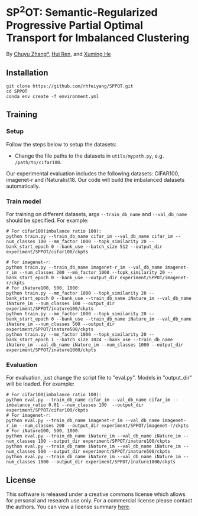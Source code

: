 # SP<sup>2</sup>OT: Semantic-Regularized Progressive Partial Optimal Transport for Imbalanced Clustering
By [Chuyu Zhang*](https://scholar.google.com/citations?user=V7IktkcAAAAJ), [Hui Ren](https://rhfeiyang.github.io), and [Xuming He](https://faculty.sist.shanghaitech.edu.cn/faculty/hexm/index.html) 

## Installation
```shell
git clone https://github.com/rhfeiyang/SPPOT.git
cd SPPOT
conda env create -f environment.yml
```


## Training

### Setup
Follow the steps below to setup the datasets:
- Change the file paths to the datasets in `utils/mypath.py`, e.g. `/path/to/cifar100`.


Our experimental evaluation includes the following datasets: CIFAR100, imagenet-r and iNaturalist18. Our code will build the imbalanced datasets automatically.

### Train model
For training on different datasets, args `--train_db_name` and `--val_db_name` should be specified. For example:
```shell
# For cifar100(imbalance ratio 100):
python train.py --train_db_name cifar_im --val_db_name cifar_im --num_classes 100 --mm_factor 1000 --topk_similarity 20 --bank_start_epoch 0 --bank_use --batch_size 512 --output_dir experiment/SPPOT/cifar100/ckpts

# For imagenet-r:
python train.py --train_db_name imagenet-r_im --val_db_name imagenet-r_im --num_classes 200 --mm_factor 1000 --topk_similarity 20 --bank_start_epoch 0 --bank_use --output_dir experiment/SPPOT/imagenet-r/ckpts
# For iNature100, 500, 1000:
python train.py --mm_factor 1000 --topk_similarity 20 --bank_start_epoch 0 --bank_use --train_db_name iNature_im --val_db_name iNature_im --num_classes 100 --output_dir experiment/SPPOT/inature100/ckpts
python train.py --mm_factor 1000 --topk_similarity 20 --bank_start_epoch 0 --bank_use --train_db_name iNature_im --val_db_name iNature_im --num_classes 500 --output_dir experiment/SPPOT/inature500/ckpts
python train.py --mm_factor 1000 --topk_similarity 20 --bank_start_epoch 1 --batch_size 1024 --bank_use --train_db_name iNature_im --val_db_name iNature_im --num_classes 1000 --output_dir experiment/SPPOT/inature1000/ckpts
```



### Evaluation
For evaluation, just change the script file to "eval.py". Models in "output_dir" will be loaded. For example:
```shell
# For cifar100(imbalance ratio 100):
python eval.py --train_db_name cifar_im --val_db_name cifar_im --imbalance_ratio 0.01 --num_classes 100  --output_dir experiment/SPPOT/cifar100/ckpts
# For imagenet-r:
python eval.py --train_db_name imagenet-r_im --val_db_name imagenet-r_im --num_classes 200 --output_dir experiment/SPPOT/imagenet-r/ckpts
# For iNature100, 500, 1000:
python eval.py --train_db_name iNature_im --val_db_name iNature_im --num_classes 100 --output_dir experiment/SPPOT/inature100/ckpts
python eval.py --train_db_name iNature_im --val_db_name iNature_im --num_classes 500 --output_dir experiment/SPPOT/inature500/ckpts
python eval.py --train_db_name iNature_im --val_db_name iNature_im --num_classes 1000 --output_dir experiment/SPPOT/inature1000/ckpts
```

## License

This software is released under a creative commons license which allows for personal and research use only. For a commercial license please contact the authors. You can view a license summary [here](http://creativecommons.org/licenses/by-nc/4.0/).
